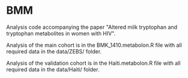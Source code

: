 # BMM
Analysis code accompanying the paper "Altered milk tryptophan and tryptophan metabolites in women with HIV".

Analysis of the main cohort is in the BMK_1410.metabolon.R file with all required data in the data/ZEBS/ folder.

Analysis of the validation cohort is in the Haiti.metabolon.R file with all required data in the data/Haiti/ folder.

